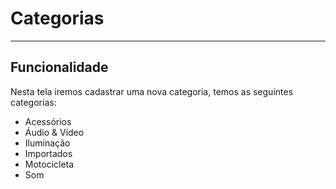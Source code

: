 # Categorias

---

## Funcionalidade

Nesta tela iremos cadastrar uma nova categoria, temos as seguintes categorias:

* Acessórios
* Áudio & Vídeo
* Iluminação
* Importados
* Motocicleta
* Som


